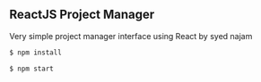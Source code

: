 

## ReactJS Project Manager

Very simple project manager interface using React by syed najam

```sh
$ npm install
```

```sh
$ npm start
```
